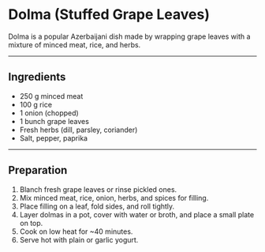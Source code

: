 # Dolma (Stuffed Grape Leaves)

Dolma is a popular Azerbaijani dish made by wrapping grape leaves with a mixture of minced meat, rice, and herbs.

---

## Ingredients
- 250 g minced meat  
- 100 g rice  
- 1 onion (chopped)  
- 1 bunch grape leaves  
- Fresh herbs (dill, parsley, coriander)  
- Salt, pepper, paprika  

---

## Preparation
1. Blanch fresh grape leaves or rinse pickled ones.  
2. Mix minced meat, rice, onion, herbs, and spices for filling.  
3. Place filling on a leaf, fold sides, and roll tightly.  
4. Layer dolmas in a pot, cover with water or broth, and place a small plate on top.  
5. Cook on low heat for ~40 minutes.  
6. Serve hot with plain or garlic yogurt.  
